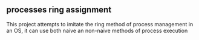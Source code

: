 ## processes ring assignment
This project attempts to imitate the ring method of process management in an OS,
it can use both naive an non-naive methods of process execution